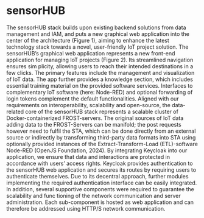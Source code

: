 # sensorHUB
The sensorHUB stack builds upon existing backend solutions from data management and IAM, and puts a new graphical web application into the center of the architecture (Figure 1), aiming to enhance the latest technology stack towards a novel, user-friendly IoT project solution. The sensorHUB’s graphical web application represents a new front-end application for managing IoT projects (Figure 2). Its streamlined navigation ensures sim plicity, allowing users to reach their intended destinations in a few clicks. The primary features include the management and visualization of IoT data. The app further provides a knowledge section, which includes essential training material on the provided software services. Interfaces to complementary IoT software (here: Node-RED) and optional forwarding of login tokens complement the default functionalities. Aligned with our requirements on interoperability, scalability and open-source, the data-related core of the sensorHUB stack represents a scalable cluster of Docker-containerized FROST-servers. The original sources of IoT data adding data to the FROST-Servers can be manifold; the post requests however need to fulfil the STA, which can be done directly from an external source or indirectly by transforming third-party data formats into STA using optionally provided instances of the Extract-Transform-Load (ETL)-software Node-RED (OpenJS Foundation, 2024). By integrating Keycloak into our application, we ensure that data and interactions are protected in accordance with users’ access rights. Keycloak provides authentication to the sensorHUB web application and secures its routes by requiring users to authenticate themselves. Due to its decentral approach, further modules implementing the required authentication interface
can be easily integrated. In addition, several supportive components were required to guarantee the scalability and func tioning of the network communication and server administration. Each sub-component is hosted as web application and can therefore be addressed using HTTP/S network communication.

